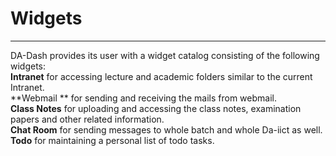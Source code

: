 # Widgets


---



DA-Dash provides its user with a widget catalog consisting of the following widgets:<br/>
**Intranet** for accessing lecture and academic folders similar to the current Intranet.<br/>
**Webmail ** for sending and receiving the mails from webmail.<br/>
**Class Notes** for uploading and accessing the class notes, examination papers and other related information.<br/>
**Chat Room** for sending messages to whole batch and whole Da-iict as well.<br/> 
**Todo** for maintaining a personal list of todo tasks.<br/>